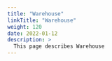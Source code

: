 ```yaml
---
title: "Warehouse"
linkTitle: "Warehouse"
weight: 120
date: 2022-01-12
description: >
  This page describes Warehouse
---
```



